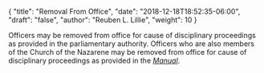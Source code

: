 {
	"title": "Removal From Office",
	"date": "2018-12-18T18:52:35-06:00",
	"draft": "false",
	"author": "Reuben L. Lillie",
	"weight": 10
}

Officers may be removed from office for cause of disciplinary proceedings as provided in the parliamentary authority. Officers who are also members of the Church of the Nazarene may be removed from office for cause of disciplinary proceedings as provided in the [_Manual_][manual].

[manual]: http://2017.manual.nazarene.org/
